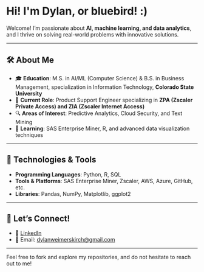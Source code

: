 # Hi! I'm Dylan, or bluebird! :)

Welcome! I’m passionate about **AI, machine learning, and data analytics**, and I thrive on solving real-world problems with innovative solutions.

---

## 🛠️ About Me
- 🎓 **Education**: M.S. in AI/ML (Computer Science) & B.S. in Business Management, specialization in Information Technology, **Colorado State University**  
- 💼 **Current Role**: Product Support Engineer specializing in **ZPA (Zscaler Private Access) and ZIA (Zscaler Internet Access)**  
- 🔍 **Areas of Interest**: Predictive Analytics, Cloud Security, and Text Mining  
- 🌱 **Learning**: SAS Enterprise Miner, R, and advanced data visualization techniques

---

## 🔧 Technologies & Tools
- **Programming Languages**: Python, R, SQL  
- **Tools & Platforms**: SAS Enterprise Miner, Zscaler, AWS, Azure, GitHub, etc.
- **Libraries**: Pandas, NumPy, Matplotlib, ggplot2  

---

## 🤝 Let’s Connect!
- 💼 [LinkedIn](https://www.linkedin.com/in/dylanweimerskirch)  
- 📧 Email: dylanweimerskirch@gmail.com  

---

Feel free to fork and explore my repositories, and do not hesitate to reach out to me!
